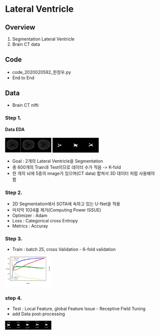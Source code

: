 # Lateral Ventricle

## Overview
 1. Segmentation Lateral Ventricle
 2. Brain CT data

## Code
 - code_2020020592_한정우.py
 - End to End

## Data
 - Brain CT nifti

### Step 1.
#### Data EDA

<img src="img/brain_Train.PNG" width="30%" height="30%">
<img src="img/Brain_Test.PNG" width="30%" height="30%">

 - Goal : 2개의 Lateral Ventricle을 Segmentation
 - 총 600개의 Train과 Test이므로 데이터 수가 적음 -> K-fold
 - 한 개의 뇌에 5층의 image가 있으며(CT data) 합쳐서 3D 데이터 처럼 사용해야 함

### Step 2.
 - 2D Segmentation에서 SOTA에 속하고 있는 U-Net을 적용
 - 마지막 1024를 제거(Computing Power ISSUE)
 - Optimizer : Adam
 - Loss : Categorical cross Entropy
 - Metrics : Accuray

### Step 3.
 - Train : batch 25, cross Validation - 6-fold validation

<img src="img/result.jpg" width="30%" height="30%">

### step 4.
 - Test : Local Feature, global Feature Issue - Receptive Field Tuning
 - add Data post-processing

<img src="img/test.png" width="30%" height="30%">